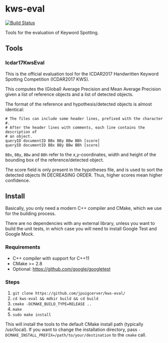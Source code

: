 # kws-eval

[![Build Status](https://travis-ci.com/jpuigcerver/kws-eval.svg?token=HF64eTvPxEUcjjUPXpgm&branch=master)](https://travis-ci.com/jpuigcerver/kws-eval)

Tools for the evaluation of Keyword Spotting.

## Tools
### Icdar17KwsEval
This is the official evaluation tool for the ICDAR2017 Handwritten Keyword
Spotting Competition (ICDAR2017 KWS).

This computes the (Global) Average Precision and Mean Average Precision given
a list of reference objects and a list of detected objects.

The format of the reference and hypothesis/detected objects is almost identical:
```
# The files can include some header lines, prefixed with the character #.
# After the header lines with comments, each line contains the description of
# an object.
queryID documentID BBx BBy BBw BBh [score]
queryID documentID BBx BBy BBw BBh [score]
```

`BBx`, `BBy`, `BBw` and `BBh` refer to the x,y-coordinates, width and height of
the bounding box of the reference/detected object.

The score field is only present in the hypotheses file, and is used to sort
the detected objects IN DECREASING ORDER. Thus, higher scores mean higher
confidence.


## Install

Basically, you only need a modern C++ compiler and CMake, which we use for
the building process.

There are no dependencies with any external library, unless you want to build
the unit tests, in which case you will need to install Google Test and
Google Mock.

### Requirements
- C++ compiler with support for C++11
- CMake >= 2.8
- Optional: https://github.com/google/googletest

### Steps
1. `git clone https://github.com/jpuigcerver/kws-eval/`
2. `cd kws-eval && mdkir build && cd build`
3. `cmake -DCMAKE_BUILD_TYPE=RELEASE ..`
4. `make`
5. `sudo make install`

This will install the tools to the default CMake install path
(typically /usr/local). If you want to change the installation directory,
pass  `-DCMAKE_INSTALL_PREFIX=/path/to/your/destination` to the `cmake` call.
